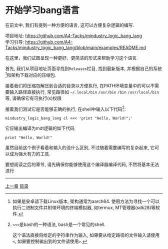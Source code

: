 # 开始学习bang语言
在前文中, 我们有提到一种方便的语言, 这可以方便复杂逻辑的编写.

项目地址: <https://github.com/A4-Tacks/mindustry_logic_bang_lang>\
学习引导: <https://github.com/A4-Tacks/mindustry_logic_bang_lang/blob/main/examples/README.md>

在这里，我们试图呈现一种更好、更简洁的形式来帮助学习这个语言.

首先, 我们从项目地址页面寻找到`Releases`栏目, 找到最新版本,
并根据自己的系统[^1]和架构下载对应的压缩包.

接着我们将压缩包解压到合适的目录以方便执行,
在PATH环境变量中的可以不需要输入路径直接执行, 常见路径如
`~/.local/bin` `/usr/bin` `/bin` `/usr/local/bin` 等, 请确保它有可执行(x)权限

接着我们测试它是否能够正确的执行, 在shell中输入以下代码[^2]:

```
mindustry_logic_bang_lang cl <<< 'print "Hello, World!";'
```

它应输出编译为mdt逻辑的如下代码

```
print "Hello, World!"
```

虽然目前这个例子看着和输入的没什么区别,
不过随着需要编写的复杂起来, 它可以成为强大有力的工具.

要想阅读之后的章节, 请先确保你能够使用这个编译器编译代码, 不然将基本无法进行


[^1]: 如果是安卓请下载Linux版本, 架构通常为aarch64.
      使用方法为寻找一个可以执行二进制文件并附带环境的终端模拟器,
      如termux, MT管理器(sdk28)等软件.

[^2]: `<<<`是bash的一种语法, bash是一个常见的shell.

      这个语法直接将给定的字符串作为输入, 如果要从给定路径的文件输入请使用`<`,
      如果要控制输出到的文件请使用`>`.

---
[上一章](./24-world-processor.md)
[目录](./README.md)
